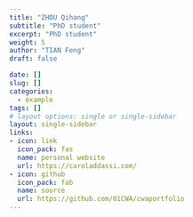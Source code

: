 ```yaml
---
title: "ZHOU Qihang"
subtitle: "PhD student"
excerpt: "PhD student"
weight: 5
author: "TIAN Feng"
draft: false

date: []
slug: []
categories:
  - example
tags: []
# layout options: single or single-sidebar
layout: single-sidebar
links:
- icon: link
  icon_pack: fas
  name: personal website
  url: https://caroladdassi.com/
- icon: github
  icon_pack: fab
  name: source
  url: https://github.com/01CWA/cwaportfolio
---
```

